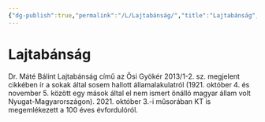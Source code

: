 ```yaml
---
{"dg-publish":true,"permalink":"/L/Lajtabánság/","title":"Lajtabánság","tags":["dg_uploaded"],"created":"2023-11-26T11:46","updated":"2023-11-26T11:46"}
---
```



# Lajtabánság

Dr. Máté Bálint Lajtabánság című az Ősi Gyökér 2013/1-2. sz. megjelent cikkében ír a sokak által sosem hallott államalakulatról (1921. október 4. és november 5. között egy mások által el nem ismert önálló magyar állam volt Nyugat-Magyarországon). 
2021. október 3.-i műsorában KT is megemlékezett a 100 éves évfordulóról.  